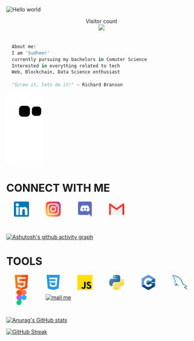 <img src = "Assets/intro.gif" alt = "Hello world">

<p align="center"> 
  Visitor count<br>
  <img src="https://profile-counter.glitch.me/sdhrrr/count.svg"/>
</p>

```python

  About me: 
  I am 'Sudheer'
  currently pursuing my bachelors in Comuter Science
  Interested in everything related to tech
  Web, Blockchain, Data Science enthusiast
  
  "Screw it, lets do it!" ~ Richard Branson

```



![snake gif](https://github.com/sdhrrr/sdhrrr/blob/output/github-contribution-grid-snake.svg)


<!-- ================== -->


<h1>CONNECT WITH ME</h1>
<p align="left">
<a style="padding: 20px;" class="icon" href="https://www.linkedin.com/in/sudheer-j/" target="blank"><img align="center" src="Assets/Icons/linkedin.png" alt="https://www.linkedin.com/in/sudheer-j/" height="40" width="40" /></a>
<a style="padding: 20px;" style class="icon" href="https://instagram.com/sdhrrr_" target="blank"><img align="center" src="Assets/Icons/instagram.png" alt="sdhrrr_" height="40" width="40" /></a>
<a style="padding: 20px;" class="icon" href="https://discord.gg/Rust.js#2332" target="blank"><img align="center" src="Assets/Icons/discord.png" alt="Rust.js#2332" height="40" width="40" /></a>
<a style="padding: 20px;" class="icon" href="sudheerjillellamudi123@gmail.com" target="blank"><img align="center" src="Assets/Icons/mail.png" alt="mail me" height="40" width="40" /></a>
</p> </br>

[![Ashutosh's github activity graph](https://github-readme-activity-graph.cyclic.app/graph?username=sdhrrr&bg_color=141321&color=ffffff&line=ffffff&point=1eb8eb&area=true&hide_border=true)](https://github.com/ashutosh00710/github-readme-activity-graph)

<!-- ================ -->

<h1>TOOLS</h1>
<a style="padding: 20px;" class="icon" href="_blank" target="blank"><img align="center" src="Assets/Icons/html.png" alt="mail me" height="40" width="40" /></a>
<a style="padding: 20px;" class="icon" href="_blank" target="blank"><img align="center" src="Assets/Icons/css.png" alt="mail me" height="40" width="40" /></a>
<a style="padding: 20px;" class="icon" href="_blank" target="blank"><img align="center" src="Assets/Icons/js.png" alt="mail me" height="40" width="40" /></a>
<a style="padding: 20px;" class="icon" href="_blank" target="blank"><img align="center" src="Assets/Icons/python.png" alt="mail me" height="40" width="40" /></a>
<a style="padding: 20px;" class="icon" href="_blank" target="blank"><img align="center" src="Assets/Icons/cpp.png" alt="mail me" height="40" width="40" /></a>
<a style="padding: 20px;" class="icon" href="_blank" target="blank"><img align="center" src="Assets/Icons/mysql.png" alt="mail me" height="40" width="40" /></a>
<a style="padding: 20px;" class="icon" href="_blank" target="blank"><img align="center" src="Assets/Icons/figma.png" alt="mail me" height="40" width="40" /></a>
<a style="padding: 20px;" class="icon" href="_blank" target="blank"><img align="center" src="https://www.vectorlogo.zone/logos/git-scm/git-scm-icon.svg" alt="mail me" height="40" width="40" /></a>
</br></br>

<!-- ======================== -->


<!-- <p><img align="left" src="https://github-readme-stats.vercel.app/api/top-langs?username=sdhrrr&show_icons=true&locale=en&layout=compact" alt="sdhrrr" /></p> -->



[![Anurag's GitHub stats](https://github-readme-stats.vercel.app/api?username=sdhrrr&theme=dark)](https://github.com/anuraghazra/github-readme-stats)


[![GitHub Streak](https://github-readme-streak-stats.herokuapp.com?user=sdhrrr&theme=dark)](https://git.io/streak-stats)



